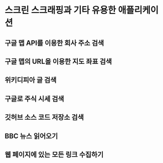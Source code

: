 # 스크린 스크래핑과 기타 유용한 애플리케이션

## 구글 맵 API를 이용한 회사 주소 검색

## 구글 맵의 URL을 이용한 지도 좌표 검색

## 위키디피아 글 검색

## 구글로 주식 시세 검색

## 깃허브 소스 코드 저장소 검색

## BBC 뉴스 읽어오기

## 웹 페이지에 있는 모든 링크 수집하기
